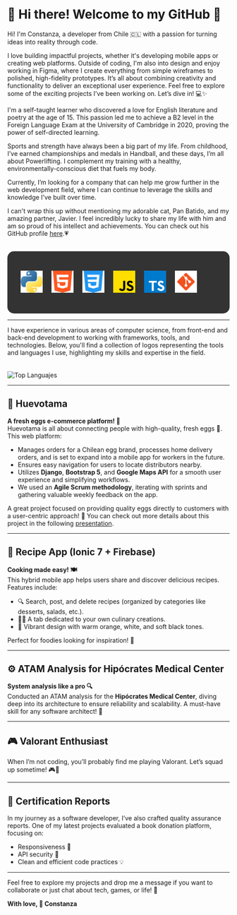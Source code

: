 # 🌸 Hi there! Welcome to my GitHub 🌸  

Hi! I'm Constanza, a developer from Chile 🇨🇱 with a passion for turning ideas into reality through code.

I love building impactful projects, whether it's developing mobile apps or creating web platforms. Outside of coding, I'm also into design and enjoy working in Figma, where I create everything from simple wireframes to polished, high-fidelity prototypes. It’s all about combining creativity and functionality to deliver an exceptional user experience. Feel free to explore some of the exciting projects I’ve been working on. Let’s dive in! 💻✨

I'm a self-taught learner who discovered a love for English literature and poetry at the age of 15. This passion led me to achieve a B2 level in the Foreign Language Exam at the University of Cambridge in 2020, proving the power of self-directed learning.

Sports and strength have always been a big part of my life. From childhood, I’ve earned championships and medals in Handball, and these days, I’m all about Powerlifting. I complement my training with a healthy, environmentally-conscious diet that fuels my body.

Currently, I’m looking for a company that can help me grow further in the web development field, where I can continue to leverage the skills and knowledge I’ve built over time.

I can't wrap this up without mentioning my adorable cat, Pan Batido, and my amazing partner, Javier. I feel incredibly lucky to share my life with him and am so proud of his intellect and achievements. You can check out his GitHub profile 
[here](https://github.com/javicortesc).💗
<br><br>
<div style="background-color: #333; color: white; padding: 30px; border-radius: 15px; text-aling: center;">
  <p dir="auto" style="display: flex; gap: 20px;">
     <code><a target="_blank" rel="noopener noreferrer" href="https://github.com/analiarojas2900/imagenes/blob/main/python.png"><img height="50" src="https://github.com/analiarojas2900/imagenes/blob/main/python.png" alt="python" style="max-width: 100%; background-color:whithe;"></a></code>
    <code><a target="_blank" rel="noopener noreferrer" href="https://github.com/analiarojas2900/imagenes/blob/main/html-5.png"><img height="50"  src="https://github.com/analiarojas2900/imagenes/blob/main/html-5.png" alt="HTML" style="max-width: 100%;"></a></code>
     <code><a target="_blank" rel="noopener noreferrer" href="https://github.com/analiarojas2900/imagenes/blob/main/css-3.png"><img height="50" src="https://github.com/analiarojas2900/imagenes/blob/main/css-3.png" alt="CSS" style="max-width: 100%;"></a></code>
     <code><a target="_blank" rel="noopener noreferrer" href="https://github.com/analiarojas2900/imagenes/blob/main/js.png"><img height="50" src="https://github.com/analiarojas2900/imagenes/blob/main/js.png" alt="JS" style="max-width: 100%;"></a></code>
      <code><a target="_blank" rel="noopener noreferrer" href="https://raw.githubusercontent.com/github/explore/master/topics/typescript/typescript.png"><img height="50" src="https://raw.githubusercontent.com/github/explore/master/topics/typescript/typescript.png" alt="typescript" style="max-width: 100%;"></a></code>
     <code><a target="_blank" rel="noopener noreferrer" href="https://github.com/analiarojas2900/imagenes/blob/main/icons8-git-48.png"><img height="50" src="https://github.com/analiarojas2900/imagenes/blob/main/icons8-git-48.png" alt="git" style="max-width: 100%;"></a></code>  

    
  </p> 
</div>

---
I have experience in various areas of computer science, from front-end and back-end development to working with frameworks, tools, and technologies.
Below, you'll find a collection of logos representing the tools and languages I use, highlighting my skills and expertise in the field.    
<br><br>
![Top Languajes](https://github-readme-stats.vercel.app/api/top-langs/?username=maricons&layout=compact)

---

## 🥚 Huevotama  
**A fresh eggs e-commerce platform! 🥚**  
Huevotama is all about connecting people with high-quality, fresh eggs 🐓. This web platform:  
- Manages orders for a Chilean egg brand, processes home delivery orders, and is set to expand into a mobile app for workers in the future.  
- Ensures easy navigation for users to locate distributors nearby.  
- Utilizes **Django**, **Bootstrap 5**, and **Google Maps API** for a smooth user experience and simplifying workflows.  
- We used an **Agile Scrum methodology**, iterating with sprints and gathering valuable weekly feedback on the app.  

A great project focused on providing quality eggs directly to customers with a user-centric approach! 🚀
You can check out more details about this project in the following [presentation](https://www.canva.com/design/DAGYRqk2yCg/Yhkr7NIUZP_xK0iulD-5DA/edit?utm_content=DAGYRqk2yCg&utm_campaign=designshare&utm_medium=link2&utm_source=sharebutton). 


---

## 🍳 Recipe App (Ionic 7 + Firebase)  
**Cooking made easy! 🍽️**  
This hybrid mobile app helps users share and discover delicious recipes. Features include:  
- 🔍 Search, post, and delete recipes (organized by categories like desserts, salads, etc.).  
- 👩‍🍳 A tab dedicated to your own culinary creations.  
- 🌈 Vibrant design with warm orange, white, and soft black tones.  

Perfect for foodies looking for inspiration! 🌟  

---


## ⚙️ ATAM Analysis for Hipócrates Medical Center  
**System analysis like a pro 🔍**  
Conducted an ATAM analysis for the **Hipócrates Medical Center**, diving deep into its architecture to ensure reliability and scalability. A must-have skill for any software architect! 💼  

---

## 🎮 Valorant Enthusiast  
When I’m not coding, you’ll probably find me playing Valorant. Let’s squad up sometime! 🎮🖤  

---

## 💼 Certification Reports  
In my journey as a software developer, I’ve also crafted quality assurance reports. One of my latest projects evaluated a book donation platform, focusing on:  
- Responsiveness 📱  
- API security 🔐  
- Clean and efficient code practices 💡  

---

Feel free to explore my projects and drop me a message if you want to collaborate or just chat about tech, games, or life! 🌟  

**With love, 💖 Constanza**  
